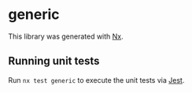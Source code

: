 # generic

This library was generated with [Nx](https://nx.dev).

## Running unit tests

Run `nx test generic` to execute the unit tests via [Jest](https://jestjs.io).
